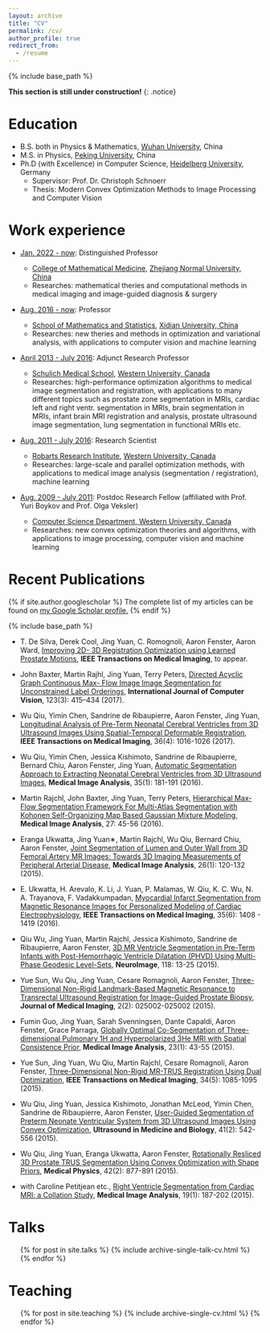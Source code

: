 ```yaml
---
layout: archive
title: "CV"
permalink: /cv/
author_profile: true
redirect_from:
  - /resume
---
```


{% include base_path %}

**This section is still under construction!**
{: .notice}

Education
======

* B.S. both in Physics & Mathematics, <ins>[Wuhan University](http://www.whu.edu.cn/)</ins>, China
* M.S. in Physics, <ins>[Peking University](http://www.pku.edu.cn/)</ins>, China
* Ph.D (with Excellence) in Computer Science, <ins>[Heidelberg University](http://www.uni-heidelberg.de/)</ins>, Germany
  * Supervisor: Prof. Dr. Christoph Schnoerr
  * Thesis: Modern Convex Optimization Methods to Image Processing and Computer Vision 
  
  
Work experience
======
* <ins>Jan. 2022 - now</ins>: Distinguished Professor
  * [College of Mathematical Medicine](http://slyx.zjnu.edu.cn/), [Zhejiang Normal University, China](http://www.zjnu.edu.cn/)
  * Researches: mathematical theries and computational methods in medical imaging and image-guided diagnosis \& surgery
  
* <ins>Aug. 2016 - now</ins>: Professor
  * [School of Mathematics and Statistics](http://math.xidian.edu.cn/), [Xidian University, China](http://www.xidian.edu.cn/)
  * Researches: new theries and methods in optimization and variational analysis, with applications to computer vision and machine learning
  
* <ins>April 2013 - July 2016</ins>: Adjunct Research Professor
  * [Schulich Medical School](http://www.schulich.uwo.ca/), [Western University, Canada](http://www.uwo.ca/)
  * Researches: high-performance optimization algorithms to medical image segmentation and registration, with applications to many different topics such as prostate zone segmentation in MRIs, cardiac left and right ventr. segmentation in MRIs, brain segmentation in MRIs, infant brain MRI registration and analysis, prostate ultrasound image segmentation, lung segmentation in functional MRIs etc.

* <ins>Aug. 2011 - July 2016</ins>: Research Scientist
  * [Robarts Research Institute](http://www.robarts.ca/), [Western University, Canada](http://www.uwo.ca/)
  * Researches: large-scale and parallel optimization methods, with applications to medical image analysis (segmentation / registration), machine learning

* <ins>Aug. 2009 - July 2011</ins>: Postdoc Research Fellow (affiliated with Prof. Yuri Boykov and Prof. Olga Veksler)
  * [Computer Science Department, Western University, Canada](http://csd.uwo.ca/)
  * Researches: new convex optimization theories and algorithms, with applications to image processing, computer vision and machine learning
  
  
Recent Publications 
======

{% if site.author.googlescholar %}
  The complete list of my articles can be found on <u><a href="https://scholar.google.ca/citations?user=eMPV_ZkAAAAJ"><i class="fa fa-fw fa-google-plus-square" aria-hidden="true"></i>my Google Scholar profile</a>.</u>
{% endif %}

{% include base_path %}

* T. De Silva, Derek Cool, Jing Yuan, C. Romognoli, Aaron Fenster, Aaron Ward, <ins>Improving 2D-
3D Registration Optimization using Learned Prostate Motions</ins>, **IEEE Transactions on Medical
Imaging**, to appear.

* John Baxter, Martin Rajhl, Jing Yuan, Terry Peters, <ins>Directed Acyclic Graph Continuous Max-
Flow Image Image Segmentation for Unconstrained Label Orderings</ins>, **International Journal of
Computer Vision**, 123(3): 415–434 (2017).

* Wu Qiu, Yimin Chen, Sandrine de Ribaupierre, Aaron Fenster, Jing Yuan, <ins>Longitudinal Analysis of Pre-Term Neonatal Cerebral Ventricles from 3D Ultrasound Images Using Spatial-Temporal Deformable Registration</ins>, **IEEE
Transactions on Medical Imaging**, 36(4): 1016-1026 (2017).

* Wu Qiu, Yimin Chen, Jessica Kishimoto, Sandrine de Ribaupierre, Bernard Chiu, Aaron Fenster,
Jing Yuan, <ins>Automatic Segmentation Approach to Extracting Neonatal Cerebral Ventricles from
3D Ultrasound Images</ins>, **Medical Image Analysis**, 35(1): 181-191 (2016).

* Martin Rajchl, John Baxter, Jing Yuan, Terry Peters, <ins>Hierarchical Max-Flow Segmentation Framework
For Multi-Atlas Segmentation with Kohonen Self-Organizing Map Based Gaussian Mixture
Modeling</ins>, **Medical Image Analysis**, 27: 45-56 (2016).

* Eranga Ukwatta, Jing Yuan∗, Martin Rajchl, Wu Qiu, Bernard Chiu, Aaron Fenster, <ins>Joint Segmentation
of Lumen and Outer Wall from 3D Femoral Artery MR Images: Towards 3D Imaging
Measurements of Peripheral Arterial Disease</ins>, **Medical Image Analysis**, 26(1): 120-132 (2015).

* E. Ukwatta, H. Arevalo, K. Li, J. Yuan, P. Malamas, W. Qiu, K. C. Wu, N. A. Trayanova, F.
Vadakkumpadan, <ins>Myocardial Infarct Segmentation from Magnetic Resonance Images for Personalized
Modeling of Cardiac Electrophysiology</ins>, **IEEE Transactions on Medical Imaging**, 35(6):
1408 - 1419 (2016).

* Qiu Wu, Jing Yuan, Martin Rajchl, Jessica Kishimoto, Sandrine de Ribaupierre, Aaron Fenster,
<ins>3D MR Ventricle Segmentation in Pre-Term Infants with Post-Hemorrhagic Ventricle Dilatation
(PHVD) Using Multi-Phase Geodesic Level-Sets</ins>, **NeuroImage**, 118: 13-25 (2015).

* Yue Sun, Wu Qiu, Jing Yuan, Cesare Romagnoli, Aaron Fenster, <ins>Three-Dimensional Non-Rigid
Landmark-Based Magnetic Resonance to Transrectal Ultrasound Registration for Image-Guided
Prostate Biopsy</ins>, **Journal of Medical Imaging**, 2(2): 025002-025002 (2015).

* Fumin Guo, Jing Yuan, Sarah Svenningsen, Dante Capaldi, Aaron Fenster, Grace Parraga, <ins>Globally
Optimal Co-Segmentation of Three-dimensional Pulmonary 1H and Hyperpolarized 3He MRI
with Spatial Consistence Prior</ins>, **Medical Image Analysis**, 23(1): 43-55 (2015).

* Yue Sun, Jing Yuan, Wu Qiu, Martin Rajchl, Cesare Romagnoli, Aaron Fenster, <ins>Three-Dimensional
Non-Rigid MR-TRUS Registration Using Dual Optimization</ins>, **IEEE Transactions on Medical
Imaging**, 34(5): 1085-1095 (2015).

* Wu Qiu, Jing Yuan, Jessica Kishimoto, Jonathan McLeod, Yimin Chen, Sandrine de Ribaupierre,
Aaron Fenster, <ins>User-Guided Segmentation of Preterm Neonate Ventricular System from 3D Ultrasound
Images Using Convex Optimization</ins>, **Ultrasound in Medicine and Biology**, 41(2): 542-556 (2015).

* Wu Qiu, Jing Yuan, Eranga Ukwatta, Aaron Fenster, <ins>Rotationally Resliced 3D Prostate TRUS
Segmentation Using Convex Optimization with Shape Priors</ins>, **Medical Physics**, 42(2): 877-891
(2015).

* with Caroline Petitjean etc., <ins>Right Ventricle Segmentation from Cardiac MRI: a Collation Study</ins>,
**Medical Image Analysis**, 19(1): 187-202 (2015).

Talks
======
  <ul>{% for post in site.talks %}
    {% include archive-single-talk-cv.html %}
  {% endfor %}</ul>
  
Teaching
======
  <ul>{% for post in site.teaching %}
    {% include archive-single-cv.html %}
  {% endfor %}</ul>
  
